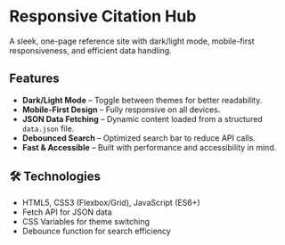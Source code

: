 # Responsive Citation Hub  

A sleek, one-page reference site with dark/light mode, mobile-first responsiveness, and efficient data 
handling.  

## Features  
- **Dark/Light Mode** – Toggle between themes for better readability.  
- **Mobile-First Design** – Fully responsive on all devices.  
- **JSON Data Fetching** – Dynamic content loaded from a structured `data.json` file.  
- **Debounced Search** – Optimized search bar to reduce API calls.  
- **Fast & Accessible** – Built with performance and accessibility in mind.  

## 🛠️ Technologies  
- HTML5, CSS3 (Flexbox/Grid), JavaScript (ES6+)  
- Fetch API for JSON data  
- CSS Variables for theme switching  
- Debounce function for search efficiency  

